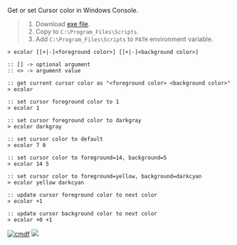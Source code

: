 Get or set Cursor color in Windows Console.
> 1. Download [exe file](https://github.com/cmdf/extra-color/releases/download/1.0.0/ecolor.exe).
> 2. Copy to `C:\Program_Files\Scripts`.
> 3. Add `C:\Program_Files\Scripts` to `PATH` environment variable.


```batch
> ecolor [[+|-]<foreground color>] [[+|-]<background color>]

:: [] -> optional argument
:: <> -> argument value
```

```batch
:: get current cursor color as "<foreground color> <background color>"
> ecolor

:: set cursor foreground color to 1
> ecolor 1

:: set cursor foreground color to darkgray
> ecolor darkgray

:: set cursor color to default
> ecolor 7 0

:: set cursor color to foreground=14, background=5
> ecolor 14 5

:: set cursor color to foreground=yellow, background=darkcyan
> ecolor yellow darkcyan

:: update cursor foreground color to next color
> ecolor +1

:: update cursor background color to next color
> ecolor +0 +1
```


[![cmdf](https://i.imgur.com/2T3H86Y.jpg)](https://cmdf.github.io)
![](https://ga-beacon.deno.dev/G-RC63DPBH3P:SH3Eq-NoQ9mwgYeHWxu7cw/github.com/nodef/extra-color.cmd)
